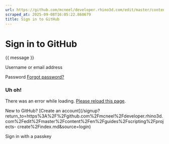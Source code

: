 ```yaml
---
url: https://github.com/mcneel/developer.rhino3d.com/edit/master/content/en/guides/scripting/projects-create/index.md
scraped_at: 2025-09-08T16:05:22.860679
title: Sign in to GitHub
---
```


# Sign in to GitHub

{{ message }}

Username or email address

Password  [Forgot password?](/password_reset)

###  Uh oh!

There was an error while loading. [Please reload this page]().

New to GitHub? [Create an
account](/signup?return_to=https%3A%2F%2Fgithub.com%2Fmcneel%2Fdeveloper.rhino3d.com%2Fedit%2Fmaster%2Fcontent%2Fen%2Fguides%2Fscripting%2Fprojects-
create%2Findex.md&source=login)

Sign in with a passkey

